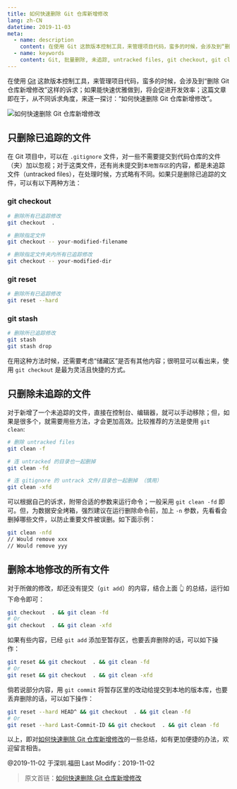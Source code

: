```yaml
---
title: 如何快速删除 Git 仓库新增修改
lang: zh-CN
datetime: 2019-11-03
meta:
  - name: description
    content: 在使用 Git 这款版本控制工具，来管理项目代码，蛮多的时候，会涉及到“删除 Git 仓库新增修改”这样的诉求；如果能快速优雅做到，将会促进开发效率；这篇文章即在于，从不同诉求角度，来逐一探讨：“如果快速删除 Git 仓库新增修改”
  - name: keywords
    content: Git, 批量删除, 未追踪, untracked files, git checkout, git clean, git status
---
```


<!-- more -->

在使用 [Git](https://www.jeffjade.com/tags/Git/) 这款版本控制工具，来管理项目代码，蛮多的时候，会涉及到“删除 Git 仓库新增修改”这样的诉求；如果能快速优雅做到，将会促进开发效率；这篇文章即在于，从不同诉求角度，来逐一探讨：“如何快速删除 Git 仓库新增修改”。

![如何快速删除 Git 仓库新增修改](https://image.nicelinks.site/how-to-quickly-delete-git-repository-new-changes.jpeg)

## 只删除已追踪的文件

在 Git 项目中，可以在 `.gitignore` 文件，对一些不需要提交到代码仓库的文件（夹）加以忽视；对于这类文件，还有尚未提交到`本地暂存区`的内容，都是未追踪文件（untracked files），在处理时候，方式略有不同。如果只是删除已追踪的文件，可以有以下两种方法：

### git checkout

```bash
# 删除所有已追踪修改
git checkout  .

# 删除指定文件
git checkout -- your-modified-filename

# 删除指定文件夹内所有已追踪修改
git checkout -- your-modified-dir
```

### git reset

```bash
# 删除所有已追踪修改
git reset --hard
```

### git stash

```bash
# 删除所已追踪修改
git stash
git stash drop
```

在用这种方法时候，还需要考虑“储藏区”是否有其他内容；很明显可以看出来，使用 `git checkout` 是最为灵活且快捷的方式。

## 只删除未追踪的文件

对于新增了一个未追踪的文件，直接在控制台、编辑器，就可以手动移除；但，如果是很多个，就需要用些方法，才会更加高效。比较推荐的方法是使用 `git clean`:

```bash
# 删除 untracked files
git clean -f

# 连 untracked 的目录也一起删掉
git clean -fd

# 连 gitignore 的 untrack 文件/目录也一起删掉 （慎用）
git clean -xfd
```

可以根据自己的诉求，附带合适的参数来运行命令；一般采用 `git clean -fd` 即可。但，为数据安全烤箱，强烈建议在运行删除命令前，加上 `-n` 参数，先看看会删掉哪些文件，以防止重要文件被误删。如下面示例：

```bash
git clean -nfd
// Would remove xxx
// Would remove yyy
```

## 删除本地修改的所有文件

对于所做的修改，却还没有提交（`git add`）的内容，结合上面 👆 的总结，运行如下命令即可：

```bash
git checkout  . && git clean -fd
# Or
git checkout  . && git clean -xfd
```

如果有些内容，已经 `git add` 添加至暂存区，也要丢弃删除的话，可以如下操作：

```bash
git reset && git checkout  . && git clean -fd
# Or
git reset && git checkout  . && git clean -xfd
```

倘若说部分内容，用 `git commit` 将暂存区里的改动给提交到本地的版本库，也要丢弃删除的话，可以如下操作：

```bash
git reset --hard HEAD^ && git checkout  . && git clean -fd
# Or
git reset --hard Last-Commit-ID && git checkout  . && git clean -fd
```

以上，即对[如何快速删除 Git 仓库新增修改]()的一些总结，如有更加便捷的办法，欢迎留言相告。

@2019-11-02 于深圳.福田 Last Modify：2019-11-02

> 原文首链：[如何快速删除 Git 仓库新增修改](https://quickapp.lovejade.cn/how-to-quickly-delete-git-repository-new-changes)

<Advertisement />
